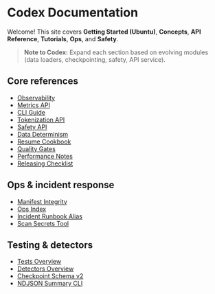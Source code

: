 <!-- BEGIN: CODEX_DOCS_INDEX -->

# Codex Documentation

Welcome! This site covers **Getting Started (Ubuntu)**, **Concepts**, **API Reference**, **Tutorials**, **Ops**, and **Safety**.

> **Note to Codex:** Expand each section based on evolving modules (data loaders, checkpointing, safety, API service).

## Core references

* [Observability](modules/observability.md)
* [Metrics API](modules/metrics.md)
* [CLI Guide](cli.md)
* [Tokenization API](tokenization_api.md)
* [Safety API](safety_api.md)
* [Data Determinism](data_determinism.md)
* [Resume Cookbook](resume_cookbook.md)
* [Quality Gates](quality_gates.md)
* [Performance Notes](performance.md)
* [Releasing Checklist](releasing.md)

## Ops & incident response

* [Manifest Integrity](manifest_integrity.md)
* [Ops Index](ops.md)
* [Incident Runbook Alias](incident_runbook.md)
* [Scan Secrets Tool](ops.md#secrets-scanning)

## Testing & detectors

* [Tests Overview](tests_overview.md)
* [Detectors Overview](detectors.md)
* [Checkpoint Schema v2](checkpoint_schema_v2.md)
* [NDJSON Summary CLI](ndjson_summary.md)

<!-- END: CODEX_DOCS_INDEX -->
